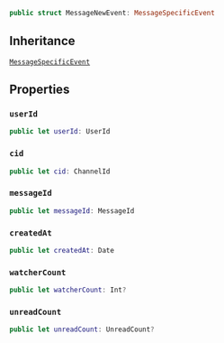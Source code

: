 
``` swift
public struct MessageNewEvent: MessageSpecificEvent 
```

## Inheritance

[`MessageSpecificEvent`](/MessageSpecificEvent)

## Properties

### `userId`

``` swift
public let userId: UserId
```

### `cid`

``` swift
public let cid: ChannelId
```

### `messageId`

``` swift
public let messageId: MessageId
```

### `createdAt`

``` swift
public let createdAt: Date
```

### `watcherCount`

``` swift
public let watcherCount: Int?
```

### `unreadCount`

``` swift
public let unreadCount: UnreadCount?
```
